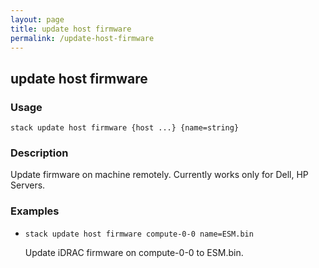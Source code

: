 ```yaml
---
layout: page
title: update host firmware
permalink: /update-host-firmware
---
```


## update host firmware

### Usage

`stack update host firmware {host ...} {name=string}`

### Description

Update firmware on machine remotely.
	Currently works only for Dell, HP Servers.

### Examples

* `stack update host firmware compute-0-0 name=ESM.bin`

   Update iDRAC firmware on compute-0-0 to ESM.bin.



